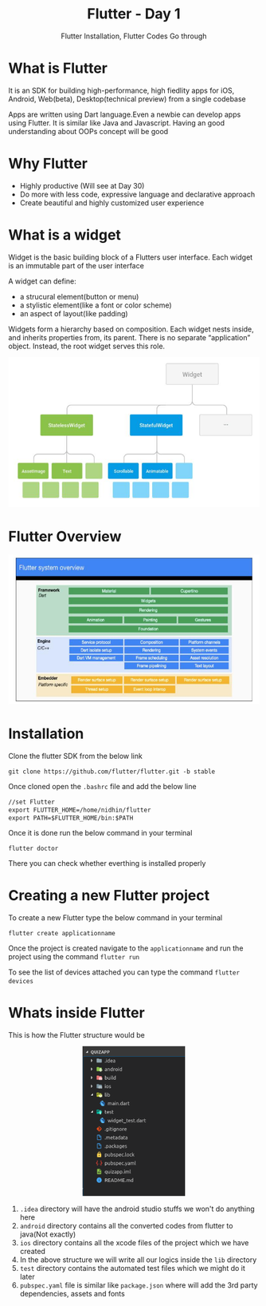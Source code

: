 <div align="center">
  <h1>Flutter - Day 1</h1>
  <p>Flutter Installation, Flutter Codes Go through</p>
</div>


# What is Flutter

It is an SDK for building high-performance, high fiedlity apps for iOS, Android, Web(beta), Desktop(technical preview) from a single codebase

Apps are written using Dart language.Even a newbie can develop apps using Flutter. It is similar like Java and Javascript. Having an good understanding about OOPs concept will be good

# Why Flutter

* Highly productive (Will see at Day 30)
* Do more with less code, expressive language and declarative approach
* Create beautiful and highly customized user experience


# What is a widget

Widget is the basic building block of a Flutters user interface. Each widget is an immutable part of the user interface

A widget can define:

 * a strucural element(button or menu)
 * a stylistic element(like a font or color scheme)
 * an aspect of layout(like padding)

 Widgets form a hierarchy based on composition. Each widget nests inside, and inherits properties from, its parent. There is no separate “application” object. Instead, the root widget serves this role.

 <div align="center">
   <img src="../../assets/Day1/widgets.jpg" alt="widgets" height="300">
 </div>

# Flutter Overview

<div align="center">
   <img src="../../assets/Day1/system-overview.jpg" alt="system-overview.jpg" height="300">
 </div>

# Installation

Clone the flutter SDK from the below link

```
git clone https://github.com/flutter/flutter.git -b stable
```

Once cloned open the `.bashrc` file and add the below line 

```
//set Flutter
export FLUTTER_HOME=/home/nidhin/flutter
export PATH=$FLUTTER_HOME/bin:$PATH
```

Once it is done run the below command in your terminal

```
flutter doctor
```
There you can check whether everthing is installed properly


# Creating a new Flutter project

To create a new Flutter type the below command in your terminal

```
flutter create applicationname
```

Once the project is created navigate to the `applicationname` and run the project using the command `flutter run`

To see the list of devices attached you can type the command `flutter devices`


# Whats inside Flutter

This is how the Flutter structure would be

<div align="center">
   <img src="../../assets/Day1/fluuter.png" alt="fluuter" height="300">
 </div>


1. `.idea` directory will have the android studio stuffs we won't do anything here
2. `android` directory contains all the converted codes from flutter to java(Not exactly)
3. `ios` directory contains all the xcode files of the project which we have created
4.  In the above structure we will write all our logics inside the `lib` directory 
5. `test` directory contains the automated test files which we might do it later 
6. `pubspec.yaml` file is similar like `package.json` where will add the 3rd party dependencies, assets and fonts

